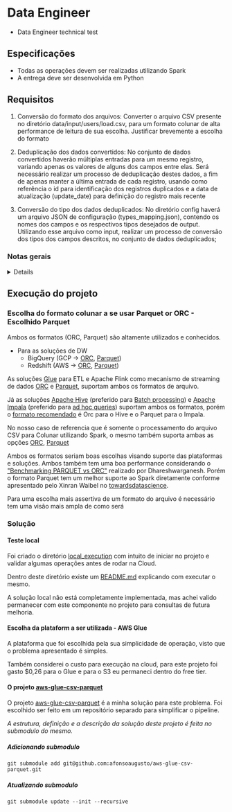 # Data Engineer

- Data Engineer technical test

## Especificações

- Todas as operações devem ser realizadas utilizando Spark
- A entrega deve ser desenvolvida em Python

## Requisitos

1. Conversão do formato dos arquivos:
   Converter o arquivo CSV presente no diretório data/input/users/load.csv, para um formato colunar de alta performance de leitura de sua escolha.
   Justificar brevemente a escolha do formato

2. Deduplicação dos dados convertidos:
   No conjunto de dados convertidos haverão múltiplas entradas para um mesmo registro, variando apenas os valores de alguns dos campos entre elas.
   Será necessário realizar um processo de deduplicação destes dados, a fim de apenas manter a última entrada de cada registro, usando como referência o id para identificação dos registros duplicados e a data de atualização (update_date) para definição do registro mais recente

3. Conversão do tipo dos dados deduplicados:
   No diretório config haverá um arquivo JSON de configuração (types_mapping.json), contendo os nomes dos campos e os respectivos tipos desejados de output. Utilizando esse arquivo como input, realizar um processo de conversão dos tipos dos campos descritos, no conjunto de dados deduplicados;

### Notas gerais

<details>

- Todas as operações devem ser realizadas utilizando Spark

  - O serviço de execução fica a seu critério, podendo utilizar tanto serviços locais como serviços em cloud
  - Justificar brevemente o serviço escolhido (EMR, Glue, Zeppelin, etc.).

- Cada operação deve ser realizada no dataframe resultante do passo anterior

  - Pode ser persistido e carregado em diferentes conjuntos de arquivos após cada etapa
  - Ou executados em memória e apenas persistido após operação final

- Você tem liberdade p/ seguir a sequência de execução desejada

- Solicitamos a transformação de tipos de dados apenas de alguns campos.
  Os outros ficam a seu critério

- O arquivo ou o conjunto de arquivos finais devem ser compactados e enviados por e-mail

</details>

## Execução do projeto

### Escolha do formato colunar a se usar Parquet or ORC - Escolhido Parquet

Ambos os formatos (ORC, Parquet) são altamente utilizados e conhecidos.

- Para as soluções de DW
  - BigQuery (GCP -> [ORC](https://cloud.google.com/bigquery/docs/loading-data-cloud-storage-orc), [Parquet](https://cloud.google.com/bigquery/docs/loading-data-cloud-storage-parquet))
  - Redshift (AWS -> [ORC](https://docs.aws.amazon.com/pt_br/redshift/latest/dg/copy-parameters-data-format.html#copy-orc), [Parquet](https://docs.aws.amazon.com/pt_br/redshift/latest/dg/copy-parameters-data-format.html#copy-parquet))

As soluções [Glue](https://docs.aws.amazon.com/glue/latest/dg/add-job.html) para ETL e Apache Flink como mecanismo de streaming de dados [ORC](https://ci.apache.org/projects/flink/flink-docs-release-1.11/dev/table/connectors/formats/orc.html) e [Parquet](https://ci.apache.org/projects/flink/flink-docs-release-1.11/dev/table/connectors/formats/parquet.html), suportam ambos os formatos de arquivo.

Já as soluções [Apache Hive](https://hive.apache.org/) (preferido para [Batch processing](https://www.simplilearn.com/basics-of-hive-and-impala-tutorial)) e [Apache Impala](https://impala.apache.org/) (preferido para [ad hoc queries](https://www.simplilearn.com/basics-of-hive-and-impala-tutorial)) suportam ambos os formatos, porém o [formato recomendado](https://docs.cloudera.com/runtime/7.1.2/using-hiveql/topics/hive-orc-parquet-compare.html) é Orc para o Hive e o Parquet para o Impala.

No nosso caso de referencia que é somente o processamento do arquivo CSV para Colunar utilizando Spark, o mesmo também suporta ambas as opções [ORC](https://spark.apache.org/docs/latest/sql-data-sources-orc.html), [Parquet](https://spark.apache.org/docs/latest/sql-data-sources-parquet.html)

Ambos os formatos seriam boas escolhas visando suporte das plataformas e soluções. Ambos também tem uma boa performance considerando o ["Benchmarking PARQUET vs ORC"](https://medium.com/@dhareshwarganesh/benchmarking-parquet-vs-orc-d52c39849aef) realizado por Dhareshwarganesh.
Porém o formato Parquet tem um melhor suporte ao Spark diretamente conforme apresentado pelo Xinran Waibel no [towardsdatascience](https://towardsdatascience.com/demystify-hadoop-data-formats-avro-orc-and-parquet-e428709cf3bb).

Para uma escolha mais assertiva de um formato do arquivo é necessário tem uma visão mais ampla de como será

### Solução

#### Teste local

Foi criado o diretório [local_execution](local_execution/) com intuito de iniciar no projeto e validar algumas operações antes de rodar na Cloud.

Dentro deste diretório existe um [README.md](local_execution/README.md) explicando com executar o mesmo.

A solução local não está completamente implementada, mas achei valido permanecer com este componente no projeto para consultas de futura melhoria.

#### Escolha da plataform a ser utilizada - AWS Glue

A plataforma que foi escolhida pela sua simplicidade de operação, visto que o problema apresentado é simples.

Também considerei o custo para execução na cloud, para este projeto foi gasto $0,26 para o Glue e para o S3 eu permaneci dentro do free tier.

#### O projeto [aws-glue-csv-parquet](https://github.com/afonsoaugusto/aws-glue-csv-parquet/tree/main)

O projeto [aws-glue-csv-parquet](https://github.com/afonsoaugusto/aws-glue-csv-parquet/tree/main) é a minha solução para este problema. Foi escolhido ser feito em um repositório separado para simplificar o pipeline.

*A estrutura, definição e a descrição da solução deste projeto é feita no submodulo do mesmo.*

##### Adicionando submodulo

`git submodule add git@github.com:afonsoaugusto/aws-glue-csv-parquet.git`

##### Atualizando submodulo

`git submodule update --init --recursive`
